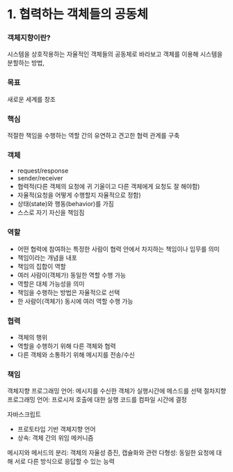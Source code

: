 
# 1. 협력하는 객체들의 공동체

### 객체지향이란? 
시스템을 상호작용하는 자율적인 객체들의 공동체로 바라보고 객체를 이용해 시스템을 분할하는 방법,

### 목표
새로운 세계를 창조

### 핵심
적절한 책임을 수행하는 역할 간의 유연하고 견고한 협력 관계를 구축

### 객체  
- request/response
- sender/receiver
- 협력적(다른 객체의 요청에 귀 기울이고 다른 객체에게 요청도 잘 해야함)
- 자율적(요청을 어떻게 수행할지 자율적으로 정함)
- 상태(state)와 행동(behavior)를 가짐
- 스스로 자기 자신을 책임짐

### 역할
- 어떤 협력에 참여하는 특정한 사람이 협력 안에서 차지하는 책임이나 임무를 의미  
- 책임이라는 개념을 내포
- 책임의 집합이 역할
- 여러 사람이(객체가) 동일한 역할 수행 가능
- 역할은 대체 가능성을 의미
- 책임을 수행하는 방법은 자율적으로 선택
- 한 사람이(객체가) 동시에 여러 역할 수행 가능

### 협력
- 객체의 행위
- 역할을 수행하기 위해 다른 객체와 협력
- 다른 객체와 소통하기 위해 메시지를 전송/수신

### 책임

객체지향 프로그래밍 언어: 메시지를 수신한 객체가 실행시간에 메스드를 선택
절차지향 프로그래밍 언어: 프로시저 호출에 대한 실행 코드를 컴파일 시간에 결정

자바스크립트
- 프로토타입 기반 객체지향 언어
- 상속: 객체 간의 위임 메커니즘

메시지와 메서드의 분리: 객체의 자율성 증진, 캡슐화와 관련
다형성: 동일한 요청에 대해 서로 다른 방식으로 응답할 수 있는 능력

